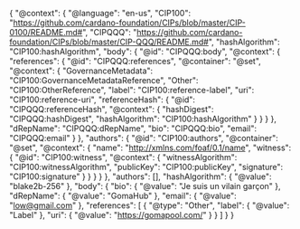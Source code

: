 {
  "@context": {
    "@language": "en-us",
    "CIP100": "https://github.com/cardano-foundation/CIPs/blob/master/CIP-0100/README.md#",
    "CIPQQQ": "https://github.com/cardano-foundation/CIPs/blob/master/CIP-QQQ/README.md#",
    "hashAlgorithm": "CIP100:hashAlgorithm",
    "body": {
      "@id": "CIPQQQ:body",
      "@context": {
        "references": {
          "@id": "CIPQQQ:references",
          "@container": "@set",
          "@context": {
            "GovernanceMetadata": "CIP100:GovernanceMetadataReference",
            "Other": "CIP100:OtherReference",
            "label": "CIP100:reference-label",
            "uri": "CIP100:reference-uri",
            "referenceHash": {
              "@id": "CIPQQQ:referenceHash",
              "@context": {
                "hashDigest": "CIPQQQ:hashDigest",
                "hashAlgorithm": "CIP100:hashAlgorithm"
              }
            }
          }
        },
        "dRepName": "CIPQQQ:dRepName",
        "bio": "CIPQQQ:bio",
        "email": "CIPQQQ:email"
      }
    },
    "authors": {
      "@id": "CIP100:authors",
      "@container": "@set",
      "@context": {
        "name": "http://xmlns.com/foaf/0.1/name",
        "witness": {
          "@id": "CIP100:witness",
          "@context": {
            "witnessAlgorithm": "CIP100:witnessAlgorithm",
            "publicKey": "CIP100:publicKey",
            "signature": "CIP100:signature"
          }
        }
      }
    }
  },
  "authors": [],
  "hashAlgorithm": {
    "@value": "blake2b-256"
  },
  "body": {
    "bio": {
      "@value": "Je suis un vilain garçon"
    },
    "dRepName": {
      "@value": "GomaHub"
    },
    "email": {
      "@value": "low@gmail.com"
    },
    "references": [
      {
        "@type": "Other",
        "label": {
          "@value": "Label"
        },
        "uri": {
          "@value": "https://gomapool.com/"
        }
      }
    ]
  }
}
